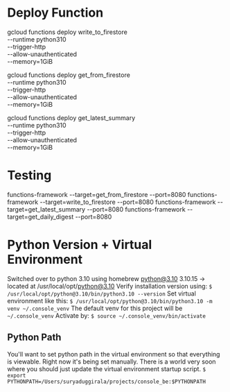 # Deploy Function
gcloud functions deploy write_to_firestore \
    --runtime python310 \
    --trigger-http \
    --allow-unauthenticated \
    --memory=1GiB


gcloud functions deploy get_from_firestore \
    --runtime python310 \
    --trigger-http \
    --allow-unauthenticated \
    --memory=1GiB


gcloud functions deploy get_latest_summary \
    --runtime python310 \
    --trigger-http \
    --allow-unauthenticated \
    --memory=1GiB

# Testing
functions-framework --target=get_from_firestore --port=8080
functions-framework --target=write_to_firestore --port=8080
functions-framework --target=get_latest_summary --port=8080
functions-framework --target=get_daily_digest --port=8080


# Python Version + Virtual Environment
<!-- pyenv 3.8.12 64-bit ~/.pyenv/versions/3.8.12/bin/python -->
Switched over to python 3.10 using homebrew
python@3.10 3.10.15 -> located at /usr/local/opt/python@3.10
Verify installation version using: `$ /usr/local/opt/python@3.10/bin/python3.10 --version`
Set virtual environment like this: `$ /usr/local/opt/python@3.10/bin/python3.10 -m venv ~/.console_venv`
The default venv for this project will be `~/.console_venv`
Activate by: `$ source ~/.console_venv/bin/activate`

## Python Path
You'll want to set python path in the virtual environment so that everything is viewable. Right now it's being set manually.
There is a world very soon where you should just update the virtual environment startup script.
`$ export PYTHONPATH=/Users/suryaduggirala/projects/console_be:$PYTHONPATH`
